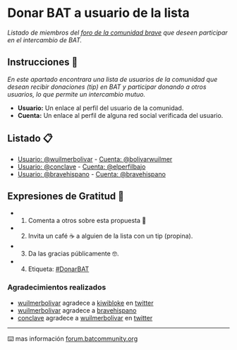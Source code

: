 # Donar BAT a usuario de la lista
_Listado de miembros del [foro de la comunidad brave](https://forum.batcommunity.org/c/international/es/25) que deseen participar en el intercambio de BAT._

## Instrucciones 🚀

_En este apartado encontrara una lista de usuarios de la comunidad que desean recibir donaciones (tip) en BAT y participar donando a otros usuarios, lo que permite un intercambio mutuo._

* **Usuario:** Un enlace al perfil del usuario de la comunidad.
* **Cuenta:** Un enlace al perfil de alguna red social verificada del usuario.

## Listado 📋

* [Usuario: @wuilmerbolivar](https://forum.batcommunity.org/u/wuilmerbolivar) - [Cuenta: @bolivarwuilmer](https://twitter.com/BolivarWuilmer)
* [Usuario: @conclave](https://forum.batcommunity.org/u/conclave) - [Cuenta: @elperfilbajo](https://www.twitter.com/elperfilbajo)
* [Usuario: @bravehispano](https://forum.batcommunity.org/u/bravehispano) - [Cuenta: @bravehispano](https://twitter.com/BraveHispano)

## Expresiones de Gratitud 🎁

* 1. Comenta a otros sobre esta propuesta 📢
* 2. Invita un café ☕ a alguien de la lista con un tip (propina). 
* 3. Da las gracias públicamente 🤓.
* 4. Etiqueta: [#DonarBAT](https://twitter.com/hashtag/DonarBAT)

### Agradecimientos realizados

* [wuilmerbolivar](https://forum.batcommunity.org/u/wuilmerbolivar) agradece a [kiwibloke](https://forum.batcommunity.org/u/kiwibloke) en [twitter](https://twitter.com/BolivarWuilmer/status/1269560850278481921)
* [wuilmerbolivar](https://forum.batcommunity.org/u/wuilmerbolivar) agradece a [bravehispano](https://forum.batcommunity.org/u/bravehispano)
* [conclave](https://forum.batcommunity.org/u/conclave) agradece a [wuilmerbolivar](https://forum.batcommunity.org/u/wuilmerbolivar) en [twitter](https://twitter.com/BolivarWuilmer/status/1271111980624027650)

---
⌨️ mas información [forum.batcommunity.org](https://forum.batcommunity.org/t/dona-bat-a-un-usuario-de-la-lista/)
